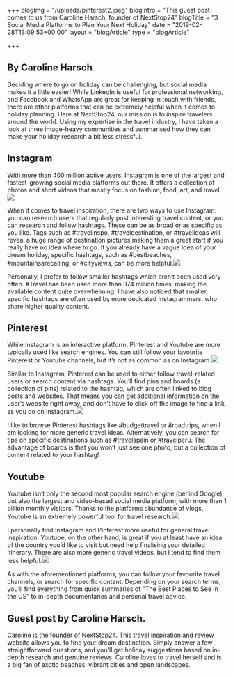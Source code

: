 +++
blogImg = "/uploads/pinterest2.jpeg"
blogIntro = "This guest post comes to us from Caroline Harsch, founder of NextStop24"
blogTitle = "3 Social Media Platforms to Plan Your Next Holiday"
date = "2019-02-28T13:09:53+00:00"
layout = "blogArticle"
type = "blogArticle"

+++
## By Caroline Harsch

Deciding where to go on holiday can be challenging, but social media makes it a little easier! While LinkedIn is useful for professional networking, and Facebook and WhatsApp are great for keeping in touch with friends, there are other platforms that can be extremely helpful when it comes to holiday planning. Here at NextStop24, our mission is to inspire travelers around the world. Using my expertise in the travel industry, I have taken a look at three image-heavy communities and summarised how they can make your holiday research a bit less stressful.

## Instagram

With more than 400 million active users, Instagram is one of the largest and fastest-growing social media platforms out there. It offers a collection of photos and short videos that mostly focus on fashion, food, art, and travel.![](/uploads/instagram1.jpeg)

When it comes to travel inspiration, there are two ways to use Instagram: you can research users that regularly post interesting travel content, or you can research and follow hashtags. These can be as broad or as specific as you like. Tags such as #travelinspo, #traveldestination, or #travelideas will reveal a huge range of destination pictures,making them a great start if you really have no idea where to go. If you already have a vague idea of your dream holiday, specific hashtags, such as #bestbeaches, #mountainsarecalling, or #cityviews, can be more helpful.![](/uploads/Instagram2.jpeg)

Personally, I prefer to follow smaller hashtags which aren’t been used very often. #Travel has been used more than 374 million times, making the available content quite overwhelming! I have also noticed that smaller, specific hashtags are often used by more dedicated Instagrammers, who share higher quality content.

## Pinterest

While Instagram is an interactive platform, Pinterest and Youtube are more typically used like search engines. You can still follow your favourite Pinterest or Youtube channels, but it’s not as common as on Instagram.![](/uploads/pinterest1.jpeg)

Similar to Instagram, Pinterest can be used to either follow travel-related users or search content via hashtags. You’ll find pins and boards (a collection of pins) related to the hashtag, which are often linked to blog posts and websites. That means you can get additional information on the user’s website right away, and don’t have to click off the image to find a link, as you do on Instagram.![](/uploads/pinterest2.jpeg)

I like to browse Pinterest hashtags like #budgettravel or #roadtrips, when I am looking for more generic travel ideas. Alternatively, you can search for tips on specific destinations such as #travelspain or #travelperu. The advantage of boards is that you won’t just see one photo, but a collection of content related to your hashtag!

## **Youtube**

Youtube isn’t only the second most popular search engine (behind Google), but also the largest and video-based social media platform, with more than 1 billion monthly visitors. Thanks to the platforms abundance of vlogs, Youtube is an extremely powerful tool for travel research.![](/uploads/youtube1.jpg)

I personally find Instagram and Pinterest more useful for general travel inspiration. Youtube, on the other hand, is great if you at least have an idea of the country you’d like to visit but need help finalising your detailed itinerary. There are also more generic travel videos, but I tend to find them less helpful.![](/uploads/youtube2.jpeg)

As with the aforementioned platforms, you can follow your favourite travel channels, or search for specific content. Depending on your search terms, you’ll find everything from quick summaries of “The Best Places to See in the US” to in-depth documentaries and personal travel advice.

## Guest post by Caroline Harsch.

Caroline is the founder of [NextStop24](https://nextstop24.com). This travel inspiration and review website allows you to find your dream destination. Simply answer a few straightforward questions, and you'll get holiday suggestions based on in-depth research and genuine reviews. Caroline loves to travel herself and is a big fan of exotic beaches, vibrant cities and open landscapes.